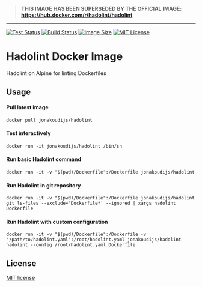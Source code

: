 > **THIS IMAGE HAS BEEN SUPERSEDED BY THE OFFICIAL IMAGE: https://hub.docker.com/r/hadolint/hadolint**

---

[![Test Status](https://img.shields.io/circleci/project/github/jonakoudijs/docker-hadolint.svg?label=test)](https://circleci.com/gh/jonakoudijs/docker-hadolint)
[![Build Status](https://img.shields.io/docker/cloud/build/jonakoudijs/hadolint.svg?label=build)](https://hub.docker.com/r/jonakoudijs/hadolint/builds)
[![Image Size](https://img.shields.io/docker/image-size/jonakoudijs/hadolint/latest.svg)](https://hub.docker.com/r/jonakoudijs/hadolint/tags)
[![MIT License](https://img.shields.io/badge/license-MIT-blue.svg)](LICENSE.md)

# Hadolint Docker Image

Hadolint on Alpine for linting Dockerfiles

## Usage

#### Pull latest image
```
docker pull jonakoudijs/hadolint
```
#### Test interactively
```
docker run -it jonakoudijs/hadolint /bin/sh
```
#### Run basic Hadolint command
```
docker run -it -v "$(pwd)/Dockerfile":/Dockerfile jonakoudijs/hadolint
```
#### Run Hadolint in git repository
```
docker run -it -v "$(pwd)/Dockerfile":/Dockerfile jonakoudijs/hadolint git ls-files --exclude='Dockerfile*' --ignored | xargs hadolint Dockerfile
```
#### Run Hadolint with custom configuration
```
docker run -it -v "$(pwd)/Dockerfile":/Dockerfile -v "/path/to/hadolint.yaml":/root/hadolint.yaml jonakoudijs/hadolint hadolint --config /root/hadolint.yaml Dockerfile
```

## License

[MIT license](LICENSE.md)
